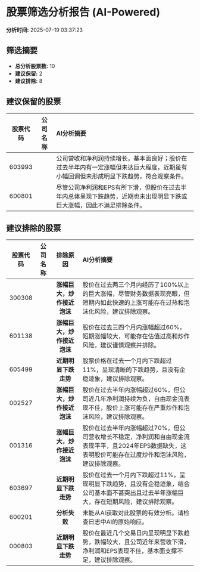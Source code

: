 # 股票筛选分析报告 (AI-Powered)

**分析时间:** 2025-07-19 03:37:23

## 筛选摘要

- **总分析股票数:** 10
- **建议保留:** 2
- **建议排除:** 8

## 建议保留的股票

| 股票代码 | 公司名称 | AI分析摘要 |
|:---:|:---:|:---|
| 603993 |  | 公司营收和净利润持续增长，基本面良好；股价在过去半年内有一定涨幅但未达巨大程度，近期虽有小幅回调但未形成明显下跌趋势，符合观察条件。 |
| 600801 |  | 尽管公司净利润和EPS有所下滑，但股价在过去半年内总体呈现下跌趋势，近期也未出现明显下跌或巨大涨幅，因此不满足排除条件。 |

## 建议排除的股票

| 股票代码 | 公司名称 | 排除原因 | AI分析摘要 |
|:---:|:---:|:---:|:---|
| 300308 |  | **涨幅巨大，炒作接近泡沫** | 股价在过去两三个月内经历了100%以上的巨大涨幅，尽管财务数据表现亮眼，但短期内如此快速的上涨可能存在过热和泡沫化风险，建议排除观察。 |
| 601138 |  | **涨幅巨大，炒作接近泡沫** | 股价在过去三四个月内涨幅超过60%，短期涨幅较大，可能存在估值过高和炒作风险，建议谨慎观察并排除。 |
| 605499 |  | **近期明显下跌走势** | 股票价格在过去一个月内下跌超过11%，呈现清晰的下跌趋势，且没有企稳迹象，建议排除观察。 |
| 002527 |  | **涨幅巨大，炒作接近泡沫** | 股价在过去半年内涨幅超过60%，但公司近几年净利润持续为负，自由现金流表现不佳，股价上涨可能存在严重炒作和泡沫风险，建议排除观察。 |
| 001316 |  | **涨幅巨大，炒作接近泡沫** | 股价在过去半年内涨幅超过70%，但公司营收增长不稳定，净利润和自由现金流表现平平，且2024年EPS数据缺失，这表明股价可能存在过度炒作和泡沫风险，建议排除观察。 |
| 603697 |  | **近期明显下跌走势** | 股价在过去一个月内下跌超过11%，呈现明显下跌趋势，且没有企稳迹象，结合公司基本面不甚突出且过去半年涨幅巨大，存在短期风险，建议排除观察。 |
| 600201 |  | **分析失败** | 未能从AI获取对此股票的有效分析。请检查日志中AI的原始响应。 |
| 000803 |  | **近期明显下跌走势** | 股价在最近几个交易日内呈现明显下跌趋势，跌幅较大，且公司近年来营收下滑，净利润和EPS表现不佳，基本面支撑不足，建议排除观察。 |
